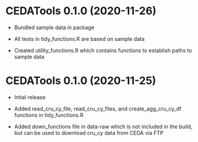 # CEDATools 0.1.0 (2020-11-26)

* Bundled sample data in package

* All tests in tidy_functions.R are based on sample data

* Created utility_functions.R which contains functions to establish paths to sample data


# CEDATools 0.1.0 (2020-11-25)

* Intial release

* Added read_cru_cy_file, read_cru_cy_files, and create_agg_cru_cy_df functions in tidy_functions.R

* Added down_functions file in data-raw which is not included in the build, but can be used to download cru_cy data from CEDA via FTP
